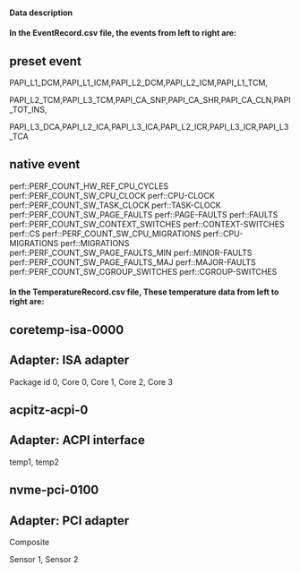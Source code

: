 
#### Data description 

#### In the EventRecord.csv file, the events from left to right are:
## preset event

PAPI_L1_DCM,PAPI_L1_ICM,PAPI_L2_DCM,PAPI_L2_ICM,PAPI_L1_TCM,

PAPI_L2_TCM,PAPI_L3_TCM,PAPI_CA_SNP,PAPI_CA_SHR,PAPI_CA_CLN,PAPI_TOT_INS,

PAPI_L3_DCA,PAPI_L2_ICA,PAPI_L3_ICA,PAPI_L2_ICR,PAPI_L3_ICR,PAPI_L3_TCA

## native event

perf::PERF_COUNT_HW_REF_CPU_CYCLES
perf::PERF_COUNT_SW_CPU_CLOCK
perf::CPU-CLOCK
perf::PERF_COUNT_SW_TASK_CLOCK
perf::TASK-CLOCK
perf::PERF_COUNT_SW_PAGE_FAULTS
perf::PAGE-FAULTS
perf::FAULTS
perf::PERF_COUNT_SW_CONTEXT_SWITCHES
perf::CONTEXT-SWITCHES
perf::CS
perf::PERF_COUNT_SW_CPU_MIGRATIONS
perf::CPU-MIGRATIONS
perf::MIGRATIONS
perf::PERF_COUNT_SW_PAGE_FAULTS_MIN
perf::MINOR-FAULTS
perf::PERF_COUNT_SW_PAGE_FAULTS_MAJ
perf::MAJOR-FAULTS
perf::PERF_COUNT_SW_CGROUP_SWITCHES
perf::CGROUP-SWITCHES


#### In the TemperatureRecord.csv file, These temperature data from left to right are:

## coretemp-isa-0000
## Adapter: ISA adapter

Package id 0, Core 0, Core 1, Core 2, Core 3

## acpitz-acpi-0
## Adapter: ACPI interface

temp1, temp2

## nvme-pci-0100
## Adapter: PCI adapter

Composite

Sensor 1, Sensor 2




